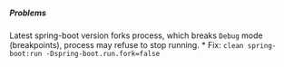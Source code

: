 
##### Problems
Latest spring-boot version forks process, which breaks `Debug` mode (breakpoints), process may refuse to stop running.
    * Fix: `clean spring-boot:run -Dspring-boot.run.fork=false`
